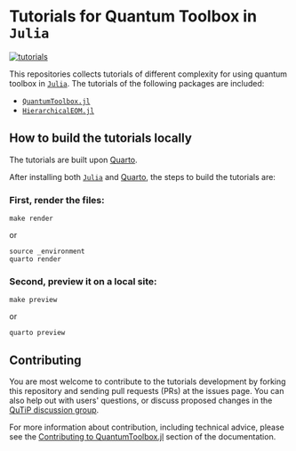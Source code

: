 # Tutorials for Quantum Toolbox in `Julia`

[![tutorials](https://img.shields.io/badge/build-tutorials-blue.svg)](https://qutip.org/qutip-julia-tutorials/)

This repositories collects tutorials of different complexity for using quantum toolbox in [`Julia`](https://julialang.org/). The tutorials of the following packages are included:

- [`QuantumToolbox.jl`](https://github.com/qutip/QuantumToolbox.jl)
- [`HierarchicalEOM.jl`](https://github.com/qutip/HierarchicalEOM.jl)

## How to build the tutorials locally

The tutorials are built upon [Quarto](https://quarto.org).

After installing both [`Julia`](https://julialang.org/) and [Quarto](https://quarto.org), the steps to build the tutorials are:

### First, render the files:

```shell
make render
```
or
```shell
source _environment
quarto render
```

### Second, preview it on a local site:

```shell
make preview
```
or
```shell
quarto preview
```

## Contributing

You are most welcome to contribute to the tutorials development by forking this repository and sending pull requests (PRs) at the issues page. You can also help out with users' questions, or discuss proposed changes in the [QuTiP discussion group](https://groups.google.com/g/qutip).

For more information about contribution, including technical advice, please see the [Contributing to QuantumToolbox.jl](https://qutip.org/QuantumToolbox.jl/stable/resources/contributing) section of the documentation.
